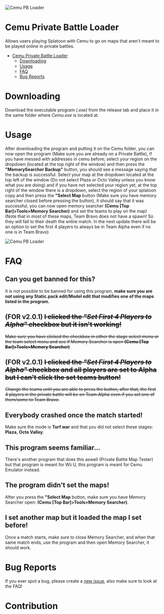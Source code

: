 </p>
  <img src="https://media.discordapp.net/attachments/1023648075937497110/1034236447248625755/icon.png" alt="Cemu PB Loader"/>
</p>

# Cemu Private Battle Loader
Allows users playing Splatoon with Cemu to go on maps that aren't meant to be played online in private battles.

- [Cemu Private Battle Loader](#cemu-private-battle-loader)
  - [Downloading](#downloading)
  - [Usage](#usage)
  - [FAQ](#faq)
  - [Bug Reports](#bug-reports)

# Downloading
Download the executable program *(.exe)* from the release tab and place it in the same folder where *Cemu.exe* is located at.

# Usage
After downloading the program and putting it on the Cemu folder, you can now open the program (Make sure you are already on a Private Battle), if you have messed with addresses in cemu before; select your region on the dropdown (located at the top right of the window) and then press the **"MemorySearcher Backup"** button, you should see a message saying that the backup is successful. Select your map at the dropdown located at the top left of the window (Do not select Plaza or Octo Valley unless you know what you are doing) and if you have not selected your region yet, at the top right of the window there is a dropdown, select the region of your splatoon copy and then press the **"Select Map** button (Make sure you have memory searcher closed before pressing the button), it should say that it was successful, you can now open memory searcher **(Cemu [Top Bar]>Tools>Memory Searcher)** and set the teams to play on the map! (Note that in most of these maps, Team Bravo does not have a spawn! So they will fall to their death the entire match. In the next update there will be an option to set the first 4 players to always be in Team Alpha even if no one is in Team Bravo)

</p>
  <img src="https://media.discordapp.net/attachments/1023648075937497110/1034278775409614899/unknown.png" alt="Cemu PB Loader"/>
</p>

# FAQ

## Can you get banned for this?
It is not possible to be banned for using this program, **make sure you are not using any Static.pack edit/Model edit that modifies one of the maps listed in the program.**

## (FOR v2.0.1) ~~I clicked the *"Set First 4 Players to Alpha"* checkbox but it isn't working!~~
~~Make sure you have clicked the checkbox in either the stage select menu or the team select menu and see if Memory Searcher is open **(Cemu [Top Bar]>Tools>Memory Searcher)**~~

## (FOR v2.0.1) ~~I clicked the *"Set First 4 Players to Alpha"* checkbox and all players are set to Alpha but I can't click the set teams button!~~
~~Change the teams until you are able to press the button, after that, the first 4 players in the private battle will be on Team Alpha even if you set one of them/some to Team Bravo.~~

## Everybody crashed once the match started!
Make sure the mode is **Turf war** and that you did not select these stages: **Plaza**, **Octo Valley**.

## This program seems familiar...
There's another program that does this aswell (Private Battle Map Tester) but that program is meant for Wii U, this program is meant for Cemu Emulator instead.

## The program didn't set the maps!
After you press the **"Select Map** button, make sure you have Memory Searcher open: **(Cemu [Top Bar]>Tools>Memory Searcher)**.

## I set another map but it loaded the map I set before!
Once a match starts, make sure to close Memory Searcher, and when that same match ends, use the program and then open Memory Searcher, it should work.

# Bug Reports
If you ever spot a bug, please create a [new issue](https://github.com/token-canary/Cemu_PrivateBattleLoader/issues), also make sure to look at the FAQ!

# Contribution

